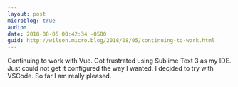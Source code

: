 ```yaml
---
layout: post
microblog: true
audio: 
date: 2018-08-05 00:42:34 -0500
guid: http://wilson.micro.blog/2018/08/05/continuing-to-work.html
---
```

Continuing to work with Vue. Got frustrated using Sublime Text 3 as my IDE. Just could not get it configured the way I wanted. I decided to try with VSCode. So far I am really pleased. 
